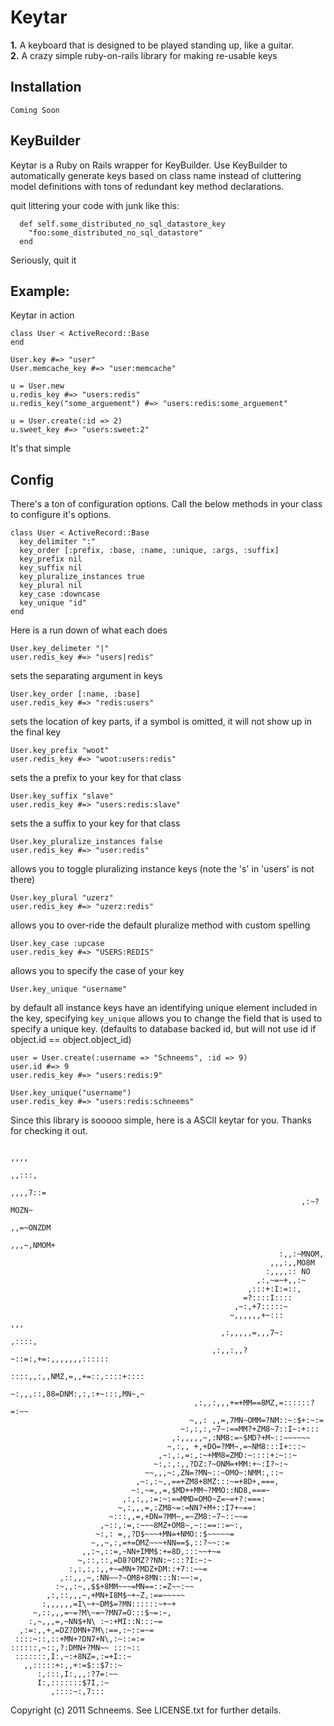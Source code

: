 Keytar
======

**1.** A keyboard that is designed to be played standing up, like a guitar.  
**2.** A crazy simple ruby-on-rails library for making re-usable keys  



Installation
------------
    Coming Soon
    
KeyBuilder
----------

Keytar is a Ruby on Rails wrapper for KeyBuilder. Use KeyBuilder to automatically generate keys based on class name instead of cluttering model definitions with tons of redundant key method declarations. 

quit littering your code with junk like this:

      def self.some_distributed_no_sql_datastore_key
        "foo:some_distributed_no_sql_datastore"
      end
      
Seriously, quit it


Example: 
--------

Keytar in action

    class User < ActiveRecord::Base
    end

    User.key #=> "user"
    User.memcache_key #=> "user:memcache"
    
    u = User.new
    u.redis_key #=> "users:redis"
    u.redis_key("some_arguement") #=> "users:redis:some_arguement"
    
    u = User.create(:id => 2)
    u.sweet_key #=> "users:sweet:2"
    

It's that simple

Config
------

There's a ton of configuration options. Call the below methods in your class to configure it's options. 

    class User < ActiveRecord::Base
      key_delimiter ":"
      key_order [:prefix, :base, :name, :unique, :args, :suffix]
      key_prefix nil
      key_suffix nil
      key_pluralize_instances true
      key_plural nil
      key_case :downcase
      key_unique "id"
    end

Here is a run down of what each does  

    User.key_delimeter "|"
    user.redis_key #=> "users|redis"

sets the separating argument in keys

    User.key_order [:name, :base]
    user.redis_key #=> "redis:users"

sets the location of key parts, if a symbol is omitted, it will not show up in the final key
    
    User.key_prefix "woot"
    user.redis_key #=> "woot:users:redis"
    
sets the a prefix to your key for that class

    User.key_suffix "slave"
    user.redis_key #=> "users:redis:slave"

sets the a suffix to your key for that class

    User.key_pluralize_instances false
    user.redis_key #=> "user:redis"
    
allows you to toggle pluralizing instance keys (note the 's' in 'users' is not there)

    User.key_plural "uzerz"
    user.redis_key #=> "uzerz:redis"

allows you to over-ride the default pluralize method with custom spelling

    User.key_case :upcase
    user.redis_key #=> "USERS:REDIS"

allows you to specify the case of your key

    User.key_unique "username"

by default all instance keys have an identifying unique element included in the key, specifying `key_unique` allows you to change the field that is used to specify a unique key. (defaults to database backed id, but will not use id if object.id == object.object_id)

    user = User.create(:username => "Schneems", :id => 9)
    user.id #=> 9
    user.redis_key #=> "users:redis:9"
    
    User.key_unique("username")
    user.redis_key #=> "users:redis:schneems"
    
    
    



Since this library is sooooo simple, here is a ASCII keytar for you. Thanks for checking it out.

                                                                         ,,,,     
                                                                        ,,:::,    
                                                                      ,,,,7::=    
                                                                     ,:~?MOZN~    
                                                                   ,,=~ONZDM      
                                                                 ,,,~,NMOM+       
                                                                :,,:~MNOM,        
                                                              ,,,:,,MO8M          
                                                             :,,,,:: NO           
                                                           ,:,~=~+,,:~            
                                                         ,:::+:I:=::,             
                                                        =?::::I::::               
                                                      ,~:,+7:::::~                
                                                     ~,,,,,,+~:::           ,,,   
                                                   ,:,,,,,=,,,7~:         ,::::,  
                                                 ,:,,:,,?~::=:,+=:,,,,,,,::::::   
                                                ::::,,:,,NMZ,=,,+=::,::::+::::    
                                               ~:,,,::,88=DNM:,:,:+~:::,MN~,~     
                                             ,:,,:,,,+=+MM==8MZ,=::::::?=:~~      
                                            ~,,: ,,=,7MN~OMM=?NM::~:$+:~:=        
                                          ~:,:,:,~7~:==MM?+ZM8~7::I~:+:::         
                                        ,:,,,,,~,:NM8:=~$MD?+M~::~~~~~~           
                                       ~,:,, +,+DO=?MM~,=~NM8:::I+:::~            
                                     ,~:,:,=:,:~+MM8=ZMD:~::::+:~::~              
                                    ~:,:,:,,?DZ:?~ONM=+MM:+~:I?~:~                
                                  ~~,,,~:,ZN=?MN~::~OMO~:NMM:,::~                 
                                ,~:,:~,,==+ZM8+8MZ:::~=+8D+,===,                  
                               ~:,~=,,=,$MD++MM~?MMO::ND8,===~                    
                             ,:,:,,:=:~:==MMD=OMO~Z=~=+?:===:                     
                            ~,:,,,=,:ZM8~=:=NN?+M+::I7+~==:                       
                          ~:::,,=,+DN=?MM~,=~ZM8:~7~::~~=                         
                        ,~::,:=,:~~~8MZ+OM8~,~::==::=~:,                          
                       ~:,: =,,?D$~~~+MN=+NMO::$~~~~~=                            
                      ~,,~,:,=+=DMZ~~~+NN==$,::?~~::=                             
                    ,,:~,::=,~NN+IMM$:+=8D,:::~~+~=                               
                   ~,::,::,=D8?OMZ??NN:~:::?I:~:~                                 
                 :,:,:,:,,+~=MN+?MDZ+DM::+7::~~=                                  
               ,::,,,~,:NN~~?~OM8+8MN:::N:~~:=,                                   
              :~,,:~,,$$+8MM~~~=MN==::=Z~~:~~                                     
            ,:,::,,,~,+MN+I8M$~+~Z,:==~~~~~                                       
           :,,,,,,=I\~+~DM$=?MN::::::~+~+                                         
         ~,::,,,=~=?M\~=~?MN7=O:::$~=:~,                                          
        :,~,,,=,~NN$+N\ :~:+MI::N:::~=                                            
      ,:=:,,+,=DZ?DMN+7M\:==,:~::=~=                                              
     ::::~::,::+MN+?DN7+N\,:~::=:=                                                
    ::::::,~::,?:DMN+?MN~~ :::~::                                                 
     :::::::,I:,~:+8NZ=,:=+I::~                                                   
       ,,:::::+:,,+:=$::$7::~                                                     
          :,:::,I:,,,:?7=:~~                                                      
          I:,:::::::$7I,:~                                                        
             ,::::~:,7:::                                                         


Copyright (c) 2011 Schneems. See LICENSE.txt for
further details.